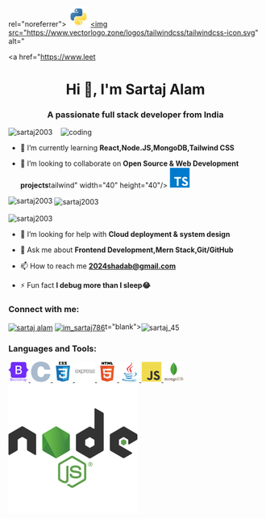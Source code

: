 rel="noreferrer"> <img src="https://raw.githubusercontent.com/devicons/devicon/master/icons/python/python-original.svg" alt="python" width="40" height="40"/> </a> <a href="https://tailwindcss.com/" target="_blank" rel="noreferrer"> <img src="https://www.vectorlogo.zone/logos/tailwindcss/tailwindcss-icon.svg" alt="

<a href="https://www.leet<h1 align="center">Hi 👋, I'm Sartaj Alam</h1>
<h3 align="center">A passionate full stack developer from India</h3>
<img align="right"alt="coding"width="400"src="https://user-images.githubusercontent.com/74038190/212749171-b84692a8-2b04-4e3b-93ca-ac14705da224.gif

<p align="left"> <img src="https://komarev.com/ghpvc/?username=sartaj2003&label=Profile%20views&color=0e75b6&style=flat" alt="sartaj2003" /> </p>

- 🌱 I’m currently learning ****React,Node.JS,MongoDB,Tailwind CSS****

- 👯 I’m looking to collaborate on ****Open Source & Web Development projects****tailwind" width="40" height="40"/> </a> <a href="https://www.typescriptlang.org/" target="_blank" rel="noreferrer"> <img src="https://raw.githubusercontent.com/devicons/devicon/master/icons/typescript/typescript-original.svg" alt="typescript" width="40" height="40"/> </a> </p>

<p><img align="left" src="https://github-readme-stats.vercel.app/api/top-langs?username=sartaj2003&show_icons=true&locale=en&layout=compact" alt="sartaj2003" /></p>

<p>&nbsp;<img align="center" src="https://github-readme-stats.vercel.app/api?username=sartaj2003&show_icons=true&locale=en" alt="sartaj2003" /></p>

<p><img align="center" src="https://github-readme-streak-stats.herokuapp.com/?user=sartaj2003&" alt="sartaj2003" /></p>

- 🤝 I’m looking for help with ****Cloud deployment & system design****

- 💬 Ask me about ****Frontend Development,Mern Stack,Git/GitHub****

- 📫 How to reach me ****2024shadab@gmail.com****

- ⚡ Fun fact ****I debug more than I sleep😂****

<h3 align="left">Connect with me:</h3>
<p align="left">
<a href="https://fb.com/sartaj alam" target="blank"><img align="center" src="https://raw.githubusercontent.com/rahuldkjain/github-profile-readme-generator/master/src/images/icons/Social/facebook.svg" alt="sartaj alam" height="30" width="40" /></a>
<a href="https://instagram.com/im_sartaj786" target="blank"><img align="center" src="https://raw.githubusercontent.com/rahuldkjain/github-profile-readme-generator/master/src/images/icons/Social/instagram.svg" alt="im_sartaj786" height="30" width="40" /></a>t="blank"><img align="center" src="https://raw.githubusercontent.com/rahuldkjain/github-profile-readme-generator/master/src/images/icons/Social/leet-code.svg" alt="sartaj_45" height="30" width="40" /></a>
</p>

<h3 align="left">Languages and Tools:</h3>
<p align="left"> <a href="https://getbootstrap.com" target="_blank" rel="noreferrer"> <img src="https://raw.githubusercontent.com/devicons/devicon/master/icons/bootstrap/bootstrap-plain-wordmark.svg" alt="bootstrap" width="40" height="40"/> </a> <a href="https://www.cprogramming.com/" target="_blank" rel="noreferrer"> <img src="https://raw.githubusercontent.com/devicons/devicon/master/icons/c/c-original.svg" alt="c" width="40" height="40"/> </a> <a href="https://www.w3schools.com/css/" target="_blank" rel="noreferrer"> <img src="https://raw.githubusercontent.com/devicons/devicon/master/icons/css3/css3-original-wordmark.svg" alt="css3" width="40" height="40"/> </a> <a href="https://expressjs.com" target="_blank" rel="noreferrer"> <img src="https://raw.githubusercontent.com/devicons/devicon/master/icons/express/express-original-wordmark.svg" alt="express" width="40" height="40"/> </a> <a href="https://www.w3.org/html/" target="_blank" rel="noreferrer"> <img src="https://raw.githubusercontent.com/devicons/devicon/master/icons/html5/html5-original-wordmark.svg" alt="html5" width="40" height="40"/> </a> <a href="https://www.java.com" target="_blank" rel="noreferrer"> <img src="https://raw.githubusercontent.com/devicons/devicon/master/icons/java/java-original.svg" alt="java" width="40" height="40"/> </a> <a href="https://developer.mozilla.org/en-US/docs/Web/JavaScript" target="_blank" rel="noreferrer"> <img src="https://raw.githubusercontent.com/devicons/devicon/master/icons/javascript/javascript-original.svg" alt="javascript" width="40" height="40"/> </a> <a href="https://www.mongodb.com/" target="_blank" rel="noreferrer"> <img src="https://raw.githubusercontent.com/devicons/devicon/master/icons/mongodb/mongodb-original-wordmark.svg" alt="mongodb" width="40" height="40"/> </a> <a href="https://nodejs.org" target="_blank" rel="noreferrer"> <img src="https://raw.githubusercontent.com/devicons/devicon/master/icons/nodejs/nodejs-original-wordmark.svg" alt
